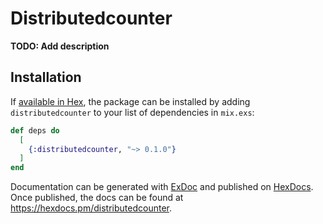 # Distributedcounter

**TODO: Add description**

## Installation

If [available in Hex](https://hex.pm/docs/publish), the package can be installed
by adding `distributedcounter` to your list of dependencies in `mix.exs`:

```elixir
def deps do
  [
    {:distributedcounter, "~> 0.1.0"}
  ]
end
```

Documentation can be generated with [ExDoc](https://github.com/elixir-lang/ex_doc)
and published on [HexDocs](https://hexdocs.pm). Once published, the docs can
be found at <https://hexdocs.pm/distributedcounter>.

